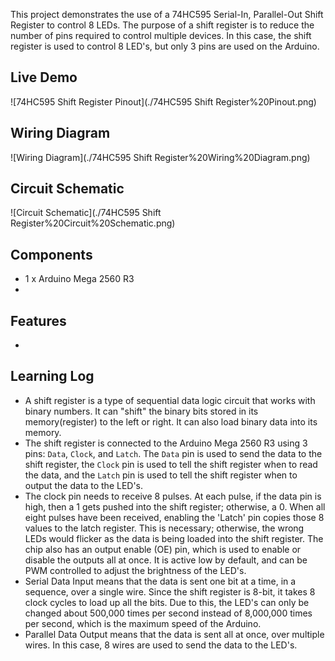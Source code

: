 This project demonstrates the use of a 74HC595 Serial-In, Parallel-Out Shift Register to control 8 LEDs. The purpose of a shift register is to reduce the number of pins required to control multiple devices. In this case, the shift register is used to control 8 LED's, but only 3 pins are used on the Arduino.

## Live Demo

![74HC595 Shift Register Pinout](./74HC595 Shift Register%20Pinout.png)

## Wiring Diagram

![Wiring Diagram](./74HC595 Shift Register%20Wiring%20Diagram.png)

## Circuit Schematic

![Circuit Schematic](./74HC595 Shift Register%20Circuit%20Schematic.png)

## Components

- 1 x Arduino Mega 2560 R3
-

## Features

-

## Learning Log

- A shift register is a type of sequential data logic circuit that works with binary numbers. It can "shift" the binary bits stored in its memory(register) to the left or right. It can also load binary data into its memory.
- The shift register is connected to the Arduino Mega 2560 R3 using 3 pins: `Data`, `Clock`, and `Latch`. The `Data` pin is used to send the data to the shift register, the `Clock` pin is used to tell the shift register when to read the data, and the `Latch` pin is used to tell the shift register when to output the data to the LED's.
- The clock pin needs to receive 8 pulses. At each pulse, if the data pin is high, then a 1 gets pushed into the shift register; otherwise, a 0. When all eight pulses have been received, enabling the 'Latch' pin copies those 8 values to the latch register. This is necessary; otherwise, the wrong LEDs would flicker as the data is being loaded into the shift register. The chip also has an output enable (OE) pin, which is used to enable or disable the outputs all at once. It is active low by default, and can be PWM controlled to adjust the brightness of the LED's.
- Serial Data Input means that the data is sent one bit at a time, in a sequence, over a single wire. Since the shift register is 8-bit, it takes 8 clock cycles to load up all the bits. Due to this, the LED's can only be changed about 500,000 times per second instead of 8,000,000 times per second, which is the maximum speed of the Arduino.
- Parallel Data Output means that the data is sent all at once, over multiple wires. In this case, 8 wires are used to send the data to the LED's.
